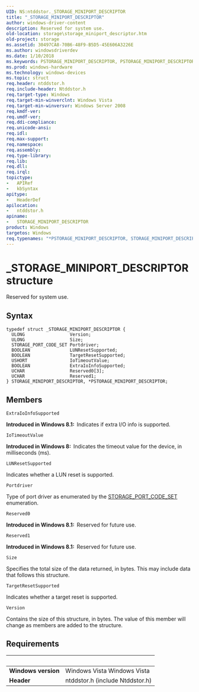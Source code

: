 ```yaml
---
UID: NS:ntddstor._STORAGE_MINIPORT_DESCRIPTOR
title: "_STORAGE_MINIPORT_DESCRIPTOR"
author: windows-driver-content
description: Reserved for system use.
old-location: storage\storage_miniport_descriptor.htm
old-project: storage
ms.assetid: 30497CA8-70B6-48F9-B5D5-45E606A3226E
ms.author: windowsdriverdev
ms.date: 1/10/2018
ms.keywords: PSTORAGE_MINIPORT_DESCRIPTOR, PSTORAGE_MINIPORT_DESCRIPTOR structure pointer [Storage Devices], _STORAGE_MINIPORT_DESCRIPTOR, *PSTORAGE_MINIPORT_DESCRIPTOR, ntddstor/PSTORAGE_MINIPORT_DESCRIPTOR, ntddstor/STORAGE_MINIPORT_DESCRIPTOR, STORAGE_MINIPORT_DESCRIPTOR structure [Storage Devices], storage.storage_miniport_descriptor, STORAGE_MINIPORT_DESCRIPTOR
ms.prod: windows-hardware
ms.technology: windows-devices
ms.topic: struct
req.header: ntddstor.h
req.include-header: Ntddstor.h
req.target-type: Windows
req.target-min-winverclnt: Windows Vista
req.target-min-winversvr: Windows Server 2008
req.kmdf-ver: 
req.umdf-ver: 
req.ddi-compliance: 
req.unicode-ansi: 
req.idl: 
req.max-support: 
req.namespace: 
req.assembly: 
req.type-library: 
req.lib: 
req.dll: 
req.irql: 
topictype:
-	APIRef
-	kbSyntax
apitype:
-	HeaderDef
apilocation:
-	ntddstor.h
apiname:
-	STORAGE_MINIPORT_DESCRIPTOR
product: Windows
targetos: Windows
req.typenames: "*PSTORAGE_MINIPORT_DESCRIPTOR, STORAGE_MINIPORT_DESCRIPTOR"
---
```


# _STORAGE_MINIPORT_DESCRIPTOR structure
Reserved for system use.

## Syntax
````
typedef struct _STORAGE_MINIPORT_DESCRIPTOR {
  ULONG                 Version;
  ULONG                 Size;
  STORAGE_PORT_CODE_SET Portdriver;
  BOOLEAN               LUNResetSupported;
  BOOLEAN               TargetResetSupported;
  USHORT                IoTimeoutValue;
  BOOLEAN               ExtraIoInfoSupported;
  UCHAR                 Reserved0[3];
  UCHAR                 Reserved1;
} STORAGE_MINIPORT_DESCRIPTOR, *PSTORAGE_MINIPORT_DESCRIPTOR;
````

## Members


`ExtraIoInfoSupported`

<b>Introduced in Windows 8.1:  </b>Indicates if extra I/O info is supported.

`IoTimeoutValue`

<b>Introduced in Windows 8:  </b>Indicates the timeout value for the device, in milliseconds (ms).

`LUNResetSupported`

Indicates whether a LUN reset is supported.

`Portdriver`

Type of port driver as enumerated by the 
     <a href="https://msdn.microsoft.com/library/windows/hardware/mt668773">STORAGE_PORT_CODE_SET</a> enumeration.

`Reserved0`

<b>Introduced in Windows 8.1:  </b>Reserved for future use.

`Reserved1`

<b>Introduced in Windows 8.1:  </b>Reserved for future use.

`Size`

Specifies the total size of the data returned, in bytes. This may include data that follows this 
      structure.

`TargetResetSupported`

Indicates whether a target reset is supported.

`Version`

Contains the size of this structure, in bytes. The value of this member will change as members are added to 
      the structure.


## Requirements
| &nbsp; | &nbsp; |
| ---- |:---- |
| **Windows version** | Windows Vista Windows Vista |
| **Header** | ntddstor.h (include Ntddstor.h) |